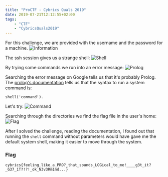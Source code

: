 ```yaml
---
title: "ProCTF - Cybrics Quals 2019"
date: 2019-07-21T12:12:55+02:00
tags:
    - "CTF"
    - "CybricsQuals2019"
---
```


For this challenge, we are provided with the username and the password for a machine.
![Information](/images/cybrics-2019/proctf/pro-task.png)

The ssh session gives us a strange shell:
![Shell](/images/cybrics-2019/proctf/shell.png)

By trying some commands we run into an error message:
![Prolog](/images/cybrics-2019/proctf/prolog.png)

Searching the error message on Google tells us that it's probably Prolog.
The [prolog's documentation](https://www.swi-prolog.org/pldoc/man?predicate=shell/2) tells us that the syntax to run a system command is:
```
shell('command').
```

Let's try:
![Command](/images/cybrics-2019/proctf/command.png)

Searching through the directories we find the flag file in the user's home:
![Flag](/images/cybrics-2019/proctf/flag.png)


After I solved the challenge, reading the documentation, I found out that
running the `shell` command without parameters would have gave me the default
system shell, making it easier to move through the system.

### Flag
```
cybrics{feeling_like_a_PRO?_that_sounds_LOGical_to_me!____g3t_it?_G37_1T?!?!_ok_N3v3Rm1nd...}
```
